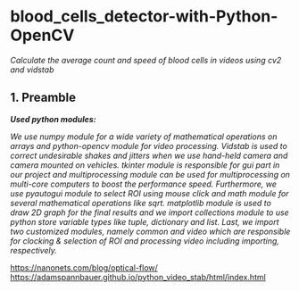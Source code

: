 # blood_cells_detector-with-Python-OpenCV
_Calculate the average count and speed of blood cells in videos using cv2 and vidstab_

## 1. Preamble
**_Used python modules:_**

_We use numpy module for a wide variety of mathematical operations on arrays and python-opencv module for video processing. Vidstab is used to correct undesirable shakes and jitters when we use hand-held camera and camera mounted on vehicles. tkinter module is responsible for gui part in our project and multiprocessing module can be used for multiprocessing on multi-core computers to boost the performance speed.
Furthermore, we use pyautogui module to select ROI using mouse click and math module for several mathematical operations like sqrt. matplotlib module is used to draw 2D graph for the final results and we import collections module to use python store variable types like tuple, dictionary and list.
Last, we import two customized modules, namely common and video which are responsible for clocking & selection of ROI and processing video including importing, respectively._

https://nanonets.com/blog/optical-flow/
https://adamspannbauer.github.io/python_video_stab/html/index.html
